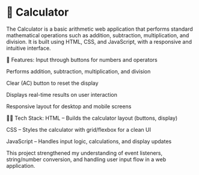 # 🧮 Calculator
The Calculator is a basic arithmetic web application that performs standard mathematical operations such as addition, subtraction, multiplication, and division. It is built using HTML, CSS, and JavaScript, with a responsive and intuitive interface.

🔢 Features:
Input through buttons for numbers and operators

Performs addition, subtraction, multiplication, and division

Clear (AC) button to reset the display

Displays real-time results on user interaction

Responsive layout for desktop and mobile screens

👨‍💻 Tech Stack:
HTML – Builds the calculator layout (buttons, display)

CSS – Styles the calculator with grid/flexbox for a clean UI

JavaScript – Handles input logic, calculations, and display updates

This project strengthened my understanding of event listeners, string/number conversion, and handling user input flow in a web application.
